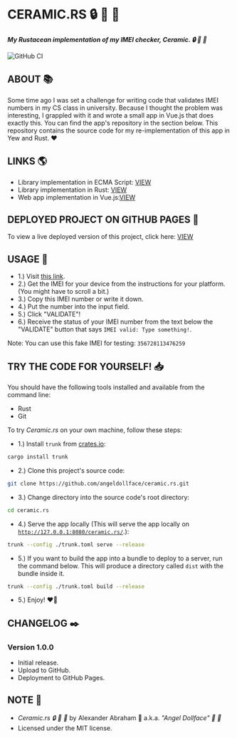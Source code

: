 # CERAMIC.RS :lock: :rocket: :crab:

***My Rustacean implementation of my IMEI checker, Ceramic. :lock: :rocket: :crab:***

![GitHub CI](https://github.com/angeldollface/ceramic.rs/actions/workflows/yew.yml/badge.svg)

## ABOUT :books:

Some time ago I was set a challenge for writing code that validates IMEI numbers in my CS class in university. Because I thought the problem was interesting, I grappled with it and wrote a small app in Vue.js that does exactly this. You can find the app's repository in the section below. This repository contains the source code for my re-implementation of this app in Yew and Rust. :heart:

## LINKS :earth_americas:

- Library implementation in ECMA Script: [VIEW](https://github.com/angeldollface/luhny)
- Library implementation in Rust: [VIEW](https://github.com/angeldollface/luhny.rs)
- Web app implementation in Vue.js:[VIEW](https://github.com/angeldollface/ceramic)

## DEPLOYED PROJECT ON GITHUB PAGES :rocket:

To view a live deployed version of this project, click here: [VIEW](https://angeldollface.art/ceramic.rs)

## USAGE :hammer:

- 1.) Visit [this link](https://angeldollface.art/ceramic.rs).
- 2.) Get the IMEI for your device from the instructions for your platform. (You might have to scroll a bit.)
- 3.) Copy this IMEI number or write it down.
- 4.) Put the number into the input field.
- 5.) Click "VALIDATE"!
- 6.) Receive the status of your IMEI number from the text below the "VALIDATE" button that says `IMEI valid: Type something!`.

Note: You can use this fake IMEI for testing: `356728113476259`

## TRY THE CODE FOR YOURSELF! :inbox_tray:

You should have the following tools installed and available from the command line:

- Rust
- Git

To try *Ceramic.rs* on your own machine, follow these steps:

- 1.) Install `trunk` from [crates.io](https://crates.io/crates/trunk):

```bash
cargo install trunk
```

- 2.) Clone this project's source code:

```bash
git clone https://github.com/angeldollface/ceramic.rs.git
```

- 3.) Change directory into the source code's root directory:

```bash
cd ceramic.rs
```

- 4.) Serve the app locally (This will serve the app locally on [`http://127.0.0.1:8080/ceramic.rs/`](http://127.0.0.1:8080/ceramic.rs/).):

```bash
trunk --config ./trunk.toml serve --release
```

- 5.) If you want to build the app into a bundle to deploy to a server, run the command below. This will produce a directory called `dist` with the bundle inside it.

```bash
trunk --config ./trunk.toml build --release
```

- 5.) Enjoy! :heart_on_fire:


## CHANGELOG :black_nib:

### Version 1.0.0

- Initial release.
- Upload to GitHub.
- Deployment to GitHub Pages.

## NOTE :scroll:

- *Ceramic.rs :lock: :rocket: :crab:* by Alexander Abraham :black_heart: a.k.a. *"Angel Dollface" :dolls: :ribbon:*
- Licensed under the MIT license.
